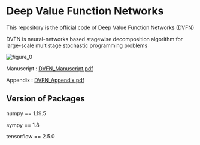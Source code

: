 # Deep Value Function Networks

This repository is the official code of Deep Value Function Networks (DVFN)

DVFN is neural-networks based stagewise decomposition algorithm for large-scale multistage stochastic programming problems

![figure_0](https://user-images.githubusercontent.com/105804347/169448524-932f1486-e376-4a8c-965a-4860e0c83ea0.jpg)

Manuscript : [DVFN_Manuscript.pdf](https://github.com/NeurIPS-2022/DVFN/files/9129678/DVFN_Manuscript.pdf)

Appendix : [DVFN_Appendix.pdf](https://github.com/NeurIPS-2022/DVFN/files/9129679/DVFN_Appendix.pdf)

## Version of Packages

numpy == 1.19.5

sympy == 1.8

tensorflow == 2.5.0
